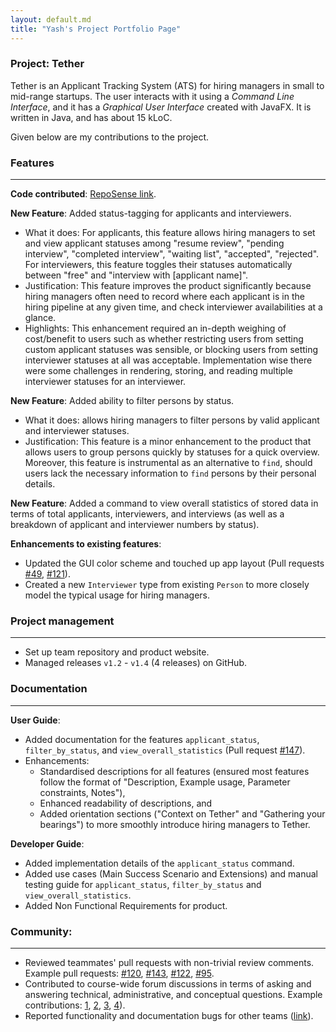 ```yaml
---
layout: default.md
title: "Yash's Project Portfolio Page"
---
```


### Project: Tether

Tether is an Applicant Tracking System (ATS) for hiring managers in small to mid-range startups. The user interacts with it using a _Command Line Interface_, and it has a _Graphical User Interface_ created with JavaFX. It is written in Java, and has about 15 kLoC.

Given below are my contributions to the project.

### Features

-----------------------------------------------------------------------------------------------------------------------------

**Code contributed**: [RepoSense link](https://nus-cs2103-ay2324s2.github.io/tp-dashboard/?search=yashpola&sort=groupTitle&sortWithin=title&timeframe=commit&mergegroup=&groupSelect=groupByAuthors&breakdown=true&checkedFileTypes=docs~functional-code~test-code~other&since=2024-02-23&tabOpen=true&tabType=authorship&tabAuthor=yashpola&tabRepo=AY2324S2-CS2103T-F11-3/tp%5Bmaster%5D&authorshipIsMergeGroup=false&authorshipFileTypes=docs~functional-code~test-code~other&authorshipIsBinaryFileTypeChecked=false&authorshipIsIgnoredFilesChecked=false).


**New Feature**: Added status-tagging for applicants and interviewers.


* What it does: For applicants, this feature allows hiring managers to set and view applicant statuses among "resume review", "pending interview", "completed interview", "waiting list", "accepted", "rejected". For interviewers, this feature toggles their statuses automatically between "free" and "interview with [applicant name]".
* Justification: This feature improves the product significantly because hiring managers often need to record where each applicant is in the hiring pipeline at any given time, and check interviewer availabilities at a glance.
* Highlights: This enhancement required an in-depth weighing of cost/benefit to users such as whether restricting users from setting custom applicant statuses was sensible, or blocking users from setting interviewer statuses at all was acceptable. Implementation wise there were some challenges in rendering, storing, and reading multiple interviewer statuses for an interviewer.


**New Feature**: Added ability to filter persons by status.


* What it does: allows hiring managers to filter persons by valid applicant and interviewer statuses.
* Justification: This feature is a minor enhancement to the product that allows users to group persons quickly by statuses for a quick overview. Moreover, this feature is instrumental as an alternative to `find`, should users lack the necessary information to `find` persons by their personal details.


**New Feature**: Added a command to view overall statistics of stored data in terms of total applicants, interviewers, and interviews (as well as a breakdown of applicant and interviewer numbers by status).


**Enhancements to existing features**:
* Updated the GUI color scheme and touched up app layout (Pull requests [\#49](https://github.com/AY2324S2-CS2103T-F11-3/tp/pull/49/files), [\#121](https://github.com/AY2324S2-CS2103T-F11-3/tp/pull/121/files)).
* Created a new `Interviewer` type from existing `Person` to more closely model the typical usage for hiring managers.


### Project management

-----------------------------------------------------------------------------------------------------------------------------

* Set up team repository and product website.
* Managed releases `v1.2` - `v1.4` (4 releases) on GitHub.


### Documentation

-----------------------------------------------------------------------------------------------------------------------------

**User Guide**:
* Added documentation for the features `applicant_status`, `filter_by_status`, and `view_overall_statistics` (Pull request [\#147](https://github.com/AY2324S2-CS2103T-F11-3/tp/pull/147)).
* Enhancements:
  * Standardised descriptions for all features (ensured most features follow the format of "Description, Example usage, Parameter constraints, Notes"),
  * Enhanced readability of descriptions, and
  * Added orientation sections ("Context on Tether" and "Gathering your bearings") to more smoothly introduce hiring managers to Tether.


**Developer Guide**:
* Added implementation details of the `applicant_status` command.
* Added use cases (Main Success Scenario and Extensions) and manual testing guide for `applicant_status`, `filter_by_status` and `view_overall_statistics`.
* Added Non Functional Requirements for product.

### Community:

-----------------------------------------------------------------------------------------------------------------------------

* Reviewed teammates' pull requests with non-trivial review comments. Example pull requests: [\#120](https://github.com/AY2324S2-CS2103T-F11-3/tp/pull/120), [\#143](https://github.com/AY2324S2-CS2103T-F11-3/tp/pull/143), [\#122](https://github.com/AY2324S2-CS2103T-F11-3/tp/pull/122), [\#95](https://github.com/AY2324S2-CS2103T-F11-3/tp/pull/95).
* Contributed to course-wide forum discussions in terms of asking and answering technical, administrative, and conceptual questions. Example contributions: [1](https://github.com/nus-cs2103-AY2324S2/forum/issues/667), [2](https://github.com/nus-cs2103-AY2324S2/forum/issues/584), [3](https://github.com/nus-cs2103-AY2324S2/forum/issues/583), [4](https://github.com/nus-cs2103-AY2324S2/forum/issues/732)).
* Reported functionality and documentation bugs for other teams ([link](https://github.com/yashpola/pe/issues)).


